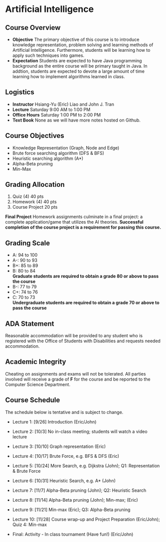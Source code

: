 # Artificial Intelligence

## Course Overview

- **Objective** The primary objective of this course is to introduce knowledge representation, problem solving and learning methods of Artificial Intelligence. Furthermore, students will be learning how to apply such techniques into  games.
- **Expectation** Students are expected to have Java programming background as the entire course will be primary taught in Java. In addtion, students are expected to devote a large amount of time learning how to implement algorithms learned in class.

## Logistics

- **Instructor** Hsiang-Yu (Eric) Liao and John J. Tran
- **Lecture** Saturday 9:00 AM to 1:00 PM
- **Office Hours** Saturday 1:00 PM to 2:00 PM
- **Text Book** None as we will have more notes hosted on Github.

## Course Objectives

* Knowledge Representation (Graph, Node and Edge)
* Brute force searching algorithm (DFS & BFS)
* Heuristic searching algorithm (A*)
* Alpha-Beta pruning
* Min-Max

## Grading Allocation

1. Quiz (4) 40 pts
2. Homework (4) 40 pts
3. Course Project 20 pts

**Final Project** Homework assignments culminate in a final project: a complete application/game that utilizes the AI theories. **Successful completion of the course project is a requirement for passing this course.**

## Grading Scale

* A: 94 to 100
* A-: 90 to 93
* B+: 85 to 89
* B: 80 to 84  
**Graduate students are required to obtain a grade 80 or above to pass the course**
* B-: 77 to 79
* C+: 74 to 76
* C: 70 to 73  
**Undergraduate students are required to obtain a grade 70 or above to pass the course**

## ADA Statement

Reasonable accommodation will be provided to any student who is registered with the Office of Students with Disabilities and requests needed accommodation.

## Academic Integrity

Cheating on assignments and exams will not be tolerated. All parties involved will receive a grade of **F** for the course and be reported to the Computer Science Department.

## Course Schedule

The schedule below is tentative and is subject to change.

* Lecture 1: [9/26] Introduction (Eric/John)

* Lecture 2: [10/3] No in-class meeting; students will watch a video lecture

* Lecture 3: [10/10] Graph representation (Eric)

* Lecture 4: [10/17] Brute Force, e.g. BFS & DFS (Eric)

* Lecture 5: [10/24] More Search, e.g. Dijkstra (John); Q1: Representation & Brute Force 

* Lecture 6: [10/31] Heuristic Search, e.g. A* (John)

* Lecture 7: [11/7]  Alpha-Beta pruning (John); Q2: Heuristic Search 

* Lecture 8: [11/14] Alpha-Beta pruning (John); Min-max; (Eric)

* Lecture 9: [11/21] Min-max (Eric); Q3: Alpha-Beta pruning

* Lecture 10: [11/28] Course wrap-up and Project Preparation (Eric/John); Quiz 4: Min-max

* Final: Activity - In class tournament (Have fun!) (Eric/John)


